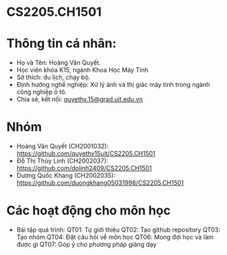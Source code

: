 # CS2205.CH1501

# Thông tin cá nhân:
 - Họ và Tên: Hoàng Văn Quyết. 
 - Học viên khóa K15, ngành Khoa Học Máy Tính
 - Sở thích: du lịch, chạy bộ.
 - Định hướng nghề nghiệp: Xử lý ảnh và thị giác máy tính trong ngành công nghiệp ô tô.
 - Chia sẻ, kết nối: quyethv.15@grad.uit.edu.vn

# Nhóm
 - Hoàng Văn Quyết (CH2001032): https://github.com/quyethv15uit/CS2205.CH1501
 - Đỗ Thị Thùy Linh (CH2002037): https://github.com/dolinh2409/CS2205.CH1501
 - Dương Quốc Khang (CH2002035): https://github.com/duongkhang05031998/CS2205.CH1501

# Các hoạt động cho môn học 

*  Bài tập quá trình:
QT01: Tự giới thiệu 
QT02: Tạo github repository
QT03: Tạo nhóm
QT04: Đặt câu hỏi về môn học
QT06: Mong đợi học và làm được gì
QT07: Góp ý cho phương pháp giảng dạy
